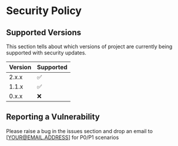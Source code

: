 # Security Policy

## Supported Versions

This section tells about which versions of project are
currently being supported with security updates.

| Version | Supported          |
| ------- | ------------------ |
| 2.x.x   | :white_check_mark: |
| 1.1.x   | :white_check_mark: |
| 0.x.x   | :x:                |

## Reporting a Vulnerability

Please raise a bug in the issues section and drop an email to [YOUR@EMAIL.ADDRESS] for P0/P1 scenarios

